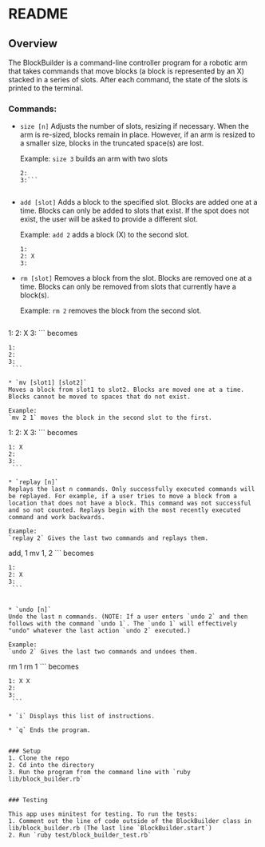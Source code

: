 # README

## Overview

The BlockBuilder is a command-line controller program for a robotic arm that takes commands that move blocks (a block is represented by an X) stacked in a series of slots. After each command, the state of the slots is printed to the terminal.  

### Commands:

 * `size [n]`
   Adjusts the number of slots, resizing if necessary. When the arm is re-sized, blocks remain in place. However, if an arm is resized to a smaller size, blocks in the truncated space(s) are lost.

   Example:
   `size 3` builds an arm with two slots
   ```1:
   2:
   3:```


 * `add [slot]`
   Adds a block to the specified slot. Blocks are added one at a time. Blocks can only be added to slots that exist. If the spot does not exist, the user will be asked to provide a different slot.

   Example:
   `add 2` adds a block (X) to the second slot.
   ```
   1:
   2: X
   3:
   ```

 * `rm [slot]`
   Removes a block from the slot. Blocks are removed one at a time. Blocks can only be removed from slots that currently have a block(s).

   Example:
   `rm 2` removes the block from the second slot.
   ```
  1:
  2: X
  3:
    ```
    becomes
   ```
  1:
  2:
  3:
    ```

 * `mv [slot1] [slot2]`
   Moves a block from slot1 to slot2. Blocks are moved one at a time. Blocks cannot be moved to spaces that do not exist.

   Example:
   `mv 2 1` moves the block in the second slot to the first.
   ```
  1:
  2: X
  3:
    ```
    becomes
   ```
  1: X
  2:
  3:
    ```

 * `replay [n]`
   Replays the last n commands. Only successfully executed commands will be replayed. For example, if a user tries to move a block from a location that does not have a block. This command was not successful and so not counted. Replays begin with the most recently executed command and work backwards.

   Example:
   `replay 2` Gives the last two commands and replays them.
   ```
  add, 1
  mv 1, 2
    ```
    becomes
   ```
  1:
  2: X
  3:
    ```


 * `undo [n]`
   Undo the last n commands. (NOTE: If a user enters `undo 2` and then follows with the command `undo 1`. The `undo 1` will effectively "undo" whatever the last action `undo 2` executed.)

   Example:
   `undo 2` Gives the last two commands and undoes them.
   ```
  rm 1
  rm 1
    ```
    becomes
   ```
  1: X X
  2:
  3:
    ```

 * `i` Displays this list of instructions.

 * `q` Ends the program.


### Setup
  1. Clone the repo
  2. Cd into the directory
  3. Run the program from the command line with `ruby lib/block_builder.rb`  


### Testing

This app uses minitest for testing. To run the tests:
1. Comment out the line of code outside of the BlockBuilder class in lib/block_builder.rb (The last line `BlockBuilder.start`)
2. Run `ruby test/block_builder_test.rb`
